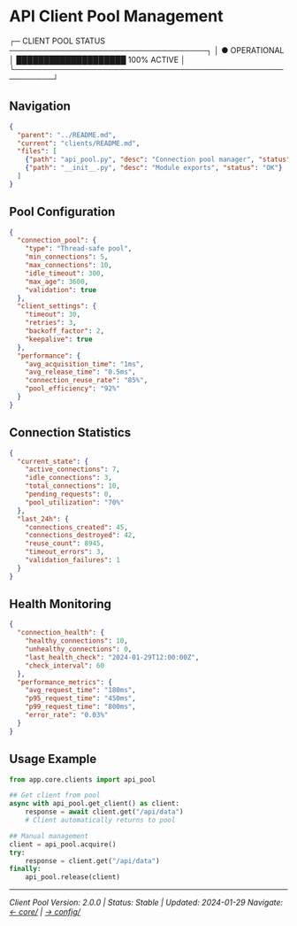 # API Client Pool Management

┌─ CLIENT POOL STATUS ────────────────────────────────────┐
│ ● OPERATIONAL │ ████████████████████ 100% ACTIVE       │
└─────────────────────────────────────────────────────────┘

## Navigation

```json
{
  "parent": "../README.md",
  "current": "clients/README.md",
  "files": [
    {"path": "api_pool.py", "desc": "Connection pool manager", "status": "STABLE"},
    {"path": "__init__.py", "desc": "Module exports", "status": "OK"}
  ]
}
```

## Pool Configuration

```json
{
  "connection_pool": {
    "type": "Thread-safe pool",
    "min_connections": 5,
    "max_connections": 10,
    "idle_timeout": 300,
    "max_age": 3600,
    "validation": true
  },
  "client_settings": {
    "timeout": 30,
    "retries": 3,
    "backoff_factor": 2,
    "keepalive": true
  },
  "performance": {
    "avg_acquisition_time": "1ms",
    "avg_release_time": "0.5ms",
    "connection_reuse_rate": "85%",
    "pool_efficiency": "92%"
  }
}
```

## Connection Statistics

```json
{
  "current_state": {
    "active_connections": 7,
    "idle_connections": 3,
    "total_connections": 10,
    "pending_requests": 0,
    "pool_utilization": "70%"
  },
  "last_24h": {
    "connections_created": 45,
    "connections_destroyed": 42,
    "reuse_count": 8945,
    "timeout_errors": 3,
    "validation_failures": 1
  }
}
```

## Health Monitoring

```json
{
  "connection_health": {
    "healthy_connections": 10,
    "unhealthy_connections": 0,
    "last_health_check": "2024-01-29T12:00:00Z",
    "check_interval": 60
  },
  "performance_metrics": {
    "avg_request_time": "180ms",
    "p95_request_time": "450ms",
    "p99_request_time": "800ms",
    "error_rate": "0.03%"
  }
}
```

## Usage Example

```python
from app.core.clients import api_pool

## Get client from pool
async with api_pool.get_client() as client:
    response = await client.get("/api/data")
    # Client automatically returns to pool

## Manual management
client = api_pool.acquire()
try:
    response = client.get("/api/data")
finally:
    api_pool.release(client)
```

---

_Client Pool Version: 2.0.0 | Status: Stable | Updated: 2024-01-29_
_Navigate: [← core/](../README.md) | [→ config/](../config/README.md)_